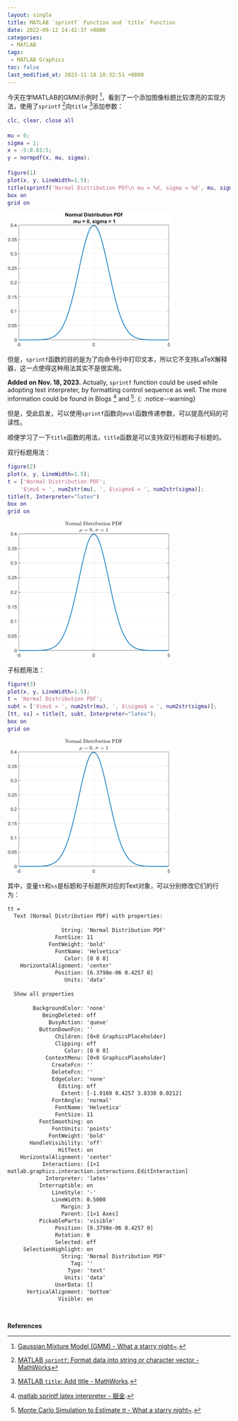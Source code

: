 ```yaml
---
layout: single
title: MATLAB `sprintf` Function and `title` Function
date: 2022-09-12 14:42:37 +0800
categories: 
 - MATLAB
tags:
 - MATLAB Graphics
toc: false
last_modified_at: 2023-11-18 18:32:51 +0800
---
```


今天在学MATLAB的GMM示例时 [^1]，看到了一个添加图像标题比较漂亮的实现方法，使用了`sprintf` [^2]向`title` [^3]添加参数：

```matlab
clc, clear, close all

mu = 0;
sigma = 1;
x = -5:0.01:5;
y = normpdf(x, mu, sigma);

figure(1)
plot(x, y, LineWidth=1.5);
title(sprintf('Normal Distribution PDf\n mu = %d, sigma = %d', mu, sigma))
box on
grid on
```

<img src="https://github.com/HelloWorld-1017/blog-images/blob/main/migration/imgpersonal/image-20220912231156922.png?raw=true" alt="image-20220912231156922" style="zoom:50%;" />

但是，`sprintf`函数的目的是为了向命令行中打印文本，所以它不支持LaTeX解释器，这一点使得这种用法其实不是很实用。

**Added on Nov. 18, 2023.** Actually, `sprintf` function could be used while adopting text interpreter, by formatting control sequence as well. The more information could be found in Blogs [^4] and [^5].
{: .notice--warning}

但是，受此启发，可以使用`sprintf`函数向`eval`函数传递参数，可以提高代码的可读性。

顺便学习了一下`title`函数的用法，`title`函数是可以支持双行标题和子标题的。

双行标题用法：

```matlab
figure(2)
plot(x, y, LineWidth=1.5);
t = ['Normal Distribution PDF'; 
    '$\mu$ = ', num2str(mu), ', $\sigma$ = ', num2str(sigma)];
title(t, Interpreter="latex")
box on
grid on
```

<img src="https://github.com/HelloWorld-1017/blog-images/blob/main/migration/imgpersonal/image-20220912142142800.png?raw=true" alt="image-20220912142142800" style="zoom:50%;" />

子标题用法：

```matlab
figure(3)
plot(x, y, LineWidth=1.5);
t = 'Normal Distribution PDF';
subt = ['$\mu$ = ', num2str(mu), ', $\sigma$ = ', num2str(sigma)];
[tt, ss] = title(t, subt, Interpreter="latex");
box on
grid on
```

<img src="https://github.com/HelloWorld-1017/blog-images/blob/main/migration/imgpersonal/image-20220912142357249.png?raw=true" alt="image-20220912142357249" style="zoom:50%;" />

其中，变量`tt`和`ss`是标题和子标题所对应的Text对象，可以分别修改它们的行为：

```
tt = 
  Text (Normal Distribution PDF) with properties:

                 String: 'Normal Distribution PDF'
               FontSize: 11
             FontWeight: 'bold'
               FontName: 'Helvetica'
                  Color: [0 0 0]
    HorizontalAlignment: 'center'
               Position: [6.3798e-06 0.4257 0]
                  Units: 'data'

  Show all properties

        BackgroundColor: 'none'
           BeingDeleted: off
             BusyAction: 'queue'
          ButtonDownFcn: ''
               Children: [0×0 GraphicsPlaceholder]
               Clipping: off
                  Color: [0 0 0]
            ContextMenu: [0×0 GraphicsPlaceholder]
              CreateFcn: ''
              DeleteFcn: ''
              EdgeColor: 'none'
                Editing: off
                 Extent: [-1.9169 0.4257 3.8338 0.0212]
              FontAngle: 'normal'
               FontName: 'Helvetica'
               FontSize: 11
          FontSmoothing: on
              FontUnits: 'points'
             FontWeight: 'bold'
       HandleVisibility: 'off'
                HitTest: on
    HorizontalAlignment: 'center'
           Interactions: [1×1 matlab.graphics.interaction.interactions.EditInteraction]
            Interpreter: 'latex'
          Interruptible: on
              LineStyle: '-'
              LineWidth: 0.5000
                 Margin: 3
                 Parent: [1×1 Axes]
          PickableParts: 'visible'
               Position: [6.3798e-06 0.4257 0]
               Rotation: 0
               Selected: off
     SelectionHighlight: on
                 String: 'Normal Distribution PDF'
                    Tag: ''
                   Type: 'text'
                  Units: 'data'
               UserData: []
      VerticalAlignment: 'bottom'
                Visible: on
```

<br>

**References**

[^1]: [Gaussian Mixture Model (GMM) - What a starry night~](https://helloworld-1017.github.io/2022-09-12/12-28-37.html).
[^2]: [MATLAB `sprintf`: Format data into string or character vector - MathWorks](https://ww2.mathworks.cn/help/matlab/ref/sprintf.html)
[^3]: [MATLAB `title`: Add title - MathWorks](https://ww2.mathworks.cn/help/matlab/ref/title.html).
[^4]: [matlab sprintf latex interpreter - 掘金](https://juejin.cn/s/matlab%20sprintf%20latex%20interpreter).
[^5]: [Monte Carlo Simulation to Estimate $\pi$ - What a starry night~](https://helloworld-1017.github.io/2023-11-18/17-40-37.html).